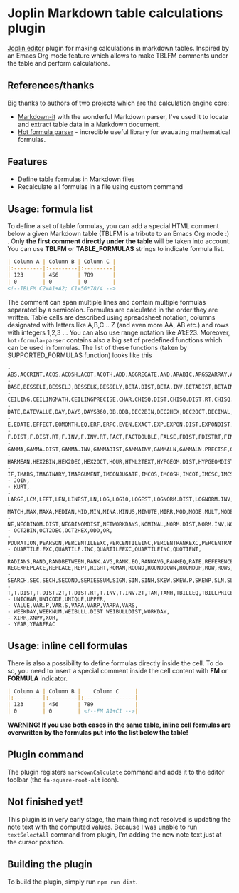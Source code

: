 # Joplin Markdown table calculations plugin

[Joplin editor](https://github.com/laurent22/joplin) plugin for making calculations in markdown tables. Inspired by an Emacs Org mode feature which allows to make TBLFM comments under the table and perform calculations.

## References/thanks
Big thanks to authors of two projects which are the calculation engine core:

- [Markdown-it](https://github.com/markdown-it/markdown-it) with the wonderful Markdown parser, I've used it to locate and extract table data in a Markdown document.
- [Hot formula parser](https://github.com/handsontable/formula-parser) - incredible useful library for evauating mathematical formulas.

## Features
- Define table formulas in Markdown files
- Recalculate all formulas in a file using custom command

## Usage: formula list
To define a set of table formulas, you can add a special HTML comment below a given Markdown table (TBLFM is a tribute to an Emacs Org mode :) . Only **the first comment directly under the table** will be taken into account.
You can use **TBLFM** or **TABLE_FORMULAS** strings to indicate formula list.
```markdown
| Column A | Column B | Column C |
|:---------|:---------|:---------|
| 123      | 456      | 789      |
| 0        | 0        | 0        |
<!--TBLFM C2=A1+A2; C1=56*78/4 -->
```
The comment can span multiple lines and contain multiple formulas separated by a semicolon. Formulas are calculated in the order they are written. Table cells are described using spreadsheet notation, columns designated with letters like A,B,C .. Z (and even more AA, AB etc.) and rows with integers 1,2,3 ... You can also use range notation like A1:E23. Moreover, `hot-formula-parser` contains also a big set of predefined functions which can be used in formulas. The list of these functions (taken by SUPPORTED_FORMULAS function) looks like this

```
- ABS,ACCRINT,ACOS,ACOSH,ACOT,ACOTH,ADD,AGGREGATE,AND,ARABIC,ARGS2ARRAY,ASIN,ASINH,ATAN,ATAN2,ATANH,AVEDEV,AVERAGE,AVERAGEA,AVERAGEIF,AVERAGEIFS,
- BASE,BESSELI,BESSELJ,BESSELK,BESSELY,BETA.DIST,BETA.INV,BETADIST,BETAINV,BIN2DEC,BIN2HEX,BIN2OCT,BINOM.DIST,BINOM.DIST.RANGE,BINOM.INV,BINOMDIST,BITAND,BITLSHIFT,BITOR,BITRSHIFT,BITXOR,
- CEILING,CEILINGMATH,CEILINGPRECISE,CHAR,CHISQ.DIST,CHISQ.DIST.RT,CHISQ.INV,CHISQ.INV.RT,CHOOSE,CHOOSE,CLEAN,CODE,COLUMN,COLUMNS,COMBIN,COMBINA,COMPLEX,CONCATENATE,CONFIDENCE,CONFIDENCE.NORM,CONFIDENCE.T,CONVERT,CORREL,COS,COSH,COT,COTH,COUNT,COUNTA,COUNTBLANK,COUNTIF,COUNTIFS,COUNTIN,COUNTUNIQUE,COVARIANCE.P,COVARIANCE.S,CSC,CSCH,CUMIPMT,CUMPRINC,
- DATE,DATEVALUE,DAY,DAYS,DAYS360,DB,DDB,DEC2BIN,DEC2HEX,DEC2OCT,DECIMAL,DEGREES,DELTA,DEVSQ,DIVIDE,DOLLAR,DOLLARDE,DOLLARFR,
- E,EDATE,EFFECT,EOMONTH,EQ,ERF,ERFC,EVEN,EXACT,EXP,EXPON.DIST,EXPONDIST,
- F.DIST,F.DIST.RT,F.INV,F.INV.RT,FACT,FACTDOUBLE,FALSE,FDIST,FDISTRT,FIND,FINV,FINVRT,FISHER,FISHERINV,FIXED,FLATTEN,FLOOR,FORECAST,FREQUENCY,FV,FVSCHEDULE,
- GAMMA,GAMMA.DIST,GAMMA.INV,GAMMADIST,GAMMAINV,GAMMALN,GAMMALN.PRECISE,GAUSS,GCD,GEOMEAN,GESTEP,GROWTH,GTE,
- HARMEAN,HEX2BIN,HEX2DEC,HEX2OCT,HOUR,HTML2TEXT,HYPGEOM.DIST,HYPGEOMDIST,
- IF,IMABS,IMAGINARY,IMARGUMENT,IMCONJUGATE,IMCOS,IMCOSH,IMCOT,IMCSC,IMCSCH,IMDIV,IMEXP,IMLN,IMLOG10,IMLOG2,IMPOWER,IMPRODUCT,IMREAL,IMSEC,IMSECH,IMSIN,IMSINH,IMSQRT,IMSUB,IMSUM,IMTAN,INT,INTERCEPT,INTERVAL,IPMT,IRR,ISBINARY,ISBLANK,ISEVEN,ISLOGICAL,ISNONTEXT,ISNUMBER,ISODD,ISODD,ISOWEEKNUM,ISPMT,ISTEXT,
- JOIN,
- KURT,
- LARGE,LCM,LEFT,LEN,LINEST,LN,LOG,LOG10,LOGEST,LOGNORM.DIST,LOGNORM.INV,LOGNORMDIST,LOGNORMINV,LOWER,LT,LTE,
- MATCH,MAX,MAXA,MEDIAN,MID,MIN,MINA,MINUS,MINUTE,MIRR,MOD,MODE.MULT,MODE.SNGL,MODEMULT,MODESNGL,MONTH,MROUND,MULTINOMIAL,MULTIPLY,
- NE,NEGBINOM.DIST,NEGBINOMDIST,NETWORKDAYS,NOMINAL,NORM.DIST,NORM.INV,NORM.S.DIST,NORM.S.INV,NORMDIST,NORMINV,NORMSDIST,NORMSINV,NOT,NOW,NPER,NPV,NUMBERS,NUMERAL,
- OCT2BIN,OCT2DEC,OCT2HEX,ODD,OR,
- PDURATION,PEARSON,PERCENTILEEXC,PERCENTILEINC,PERCENTRANKEXC,PERCENTRANKINC,PERMUT,PERMUTATIONA,PHI,PI,PMT,POISSON.DIST,POISSONDIST,POW,POWER,PPMT,PROB,PRODUCT,PROPER,PV,
- QUARTILE.EXC,QUARTILE.INC,QUARTILEEXC,QUARTILEINC,QUOTIENT,
- RADIANS,RAND,RANDBETWEEN,RANK.AVG,RANK.EQ,RANKAVG,RANKEQ,RATE,REFERENCE,REGEXEXTRACT,REGEXMATCH REGEXREPLACE,REPLACE,REPT,RIGHT,ROMAN,ROUND,ROUNDDOWN,ROUNDUP,ROW,ROWS,RRI,RSQ,
- SEARCH,SEC,SECH,SECOND,SERIESSUM,SIGN,SIN,SINH,SKEW,SKEW.P,SKEWP,SLN,SLOPE,SMALL,SPLIT,SPLIT,SQRT,SQRTPI,STANDARDIZE,STDEV.P,STDEV.S,STDEVA,STDEVP,STDEVPA,STDEVS,STEYX,SUBSTITUTE,SUBTOTAL,SUM,SUMIF,SUMIFS,SUMPRODUCT,SUMSQ,SUMX2MY2,SUMX2PY2,SUMXMY2,SWITCH,SYD,
- T,T.DIST,T.DIST.2T,T.DIST.RT,T.INV,T.INV.2T,TAN,TANH,TBILLEQ,TBILLPRICE,TBILLYIELD,TDIST,TDIST2T,TDISTRT,TEXT,TIME,TIMEVALUE,TINV,TINV2T,TODAY,TRANSPOSE,TREND,TRIM,TRIMMEAN,TRUE,TRUNC,
- UNICHAR,UNICODE,UNIQUE,UPPER,
- VALUE,VAR.P,VAR.S,VARA,VARP,VARPA,VARS,
- WEEKDAY,WEEKNUM,WEIBULL.DIST WEIBULLDIST,WORKDAY,
- XIRR,XNPV,XOR,
- YEAR,YEARFRAC
```

## Usage: inline cell formulas
There is also a possibility to define formulas directly inside the cell. To do so, you need to insert a special comment inside the cell content with **FM** or **FORMULA** indicator.

```markdown
| Column A | Column B |    Column C     |
|:---------|:---------|:----------------|
| 123      | 456      | 789             |
| 0        | 0        | <!--FM A1+C1 -->|
```

**WARNING! If you use both cases in the same table, inline cell formulas are overwritten by the formulas put into the list below the table!**

## Plugin command
The plugin registers `markdownCalculate` command and adds it to the editor toolbar (the `fa-square-root-alt` icon).

## Not finished yet!
This plugin is in very early stage, the main thing not resolved is updating the note text with the computed values. Because I was unable to run `textSelectAll` command from plugin, I'm adding the new note text just at the cursor position. 

## Building the plugin

To build the plugin, simply run `npm run dist`.
